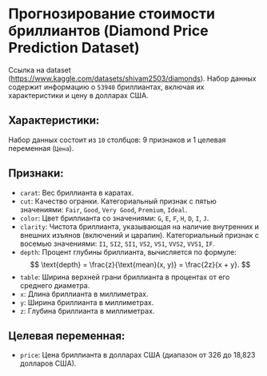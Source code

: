# Прогнозирование стоимости бриллиантов (Diamond Price Prediction Dataset)

Ссылка на dataset (https://www.kaggle.com/datasets/shivam2503/diamonds).
Набор данных содержит информацию о `53940` бриллиантах, включая их характеристики и цену в долларах США.

## Характеристики:

Набор данных состоит из `10` столбцов: 9 признаков и 1 целевая переменная (`Цена`).

## Признаки: 
- `carat`: Вес бриллианта в каратах.
- `cut`: Качество огранки. Категориальный признак с пятью значениями: `Fair`, `Good`, `Very Good`, `Premium`, `Ideal`.
- `color`: Цвет бриллианта со значениями: `G`, `E`, `F`, `H`, `D`, `I`, `J`.
- `clarity`: Чистота бриллианта, указывающая на наличие внутренних и внешних изъянов (включений и царапин). Категориальный признак с восемью значениями: `I1`, `SI2`, `SI1`, `VS2`, `VS1`, `VVS2`, `VVS1`, `IF`.
- `depth`: Процент глубины бриллианта, вычисляется по формуле: $$
\text{depth} = \frac{z}{\text{mean}(x, y)} = \frac{2z}{x + y}.
$$
- `table`: Ширина верхней грани бриллианта в процентах от его среднего диаметра.
- `x`: Длина бриллианта в миллиметрах.
- `y`: Ширина бриллианта в миллиметрах.
- `z`: Глубина бриллианта в миллиметрах.

## Целевая переменная: 
- `price`: Цена бриллианта в долларах США (диапазон от 326 до 18,823 долларов США).